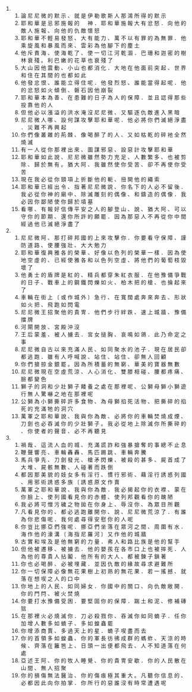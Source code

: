 <ol>
  <li>
    <ol>
      <li>論 尼 尼 微 的 默 示 、 就 是 伊 勒 歌 斯 人 那 鴻 所 得 的 默 示</li>
      <li>耶 和 華 是 忌 邪 施 報 的 　 神 ． 耶 和 華 施 報 大 有 忿 怒 ． 向 他 的 敵 人 施 報 、 向 他 的 仇 敵 懷 怒</li>
      <li>耶 和 華 不 輕 易 發 怒 、 大 有 能 力 、 萬 不 以 有 罪 的 為 無 罪 ． 他 乘 旋 風 和 暴 風 而 來 、 雲 彩 為 他 腳 下 的 塵 土</li>
      <li>他 斥 責 海 、 使 海 乾 了 、 使 一 切 江 河 乾 涸 ． 巴 珊 和 迦 密 的 樹 林 衰 殘 。 利 巴 嫩 的 花 草 也 衰 殘 了</li>
      <li>大 山 因 他 震 動 、 小 山 也 都 消 化 ． 大 地 在 他 面 前 突 起 、 世 界 和 住 在 其 間 的 也 都 如 此</li>
      <li>他 發 忿 恨 、 誰 能 立 得 住 呢 ． 他 發 烈 怒 、 誰 能 當 得 起 呢 ． 他 的 忿 怒 如 火 傾 倒 、 磐 石 因 他 崩 裂</li>
      <li>耶 和 華 本 為 善 、 在 患 難 的 日 子 為 人 的 保 障 ． 並 且 認 得 那 些 投 靠 他 的 人</li>
      <li>但 他 必 以 漲 溢 的 洪 水 淹 沒 尼 尼 微 、 又 驅 逐 仇 敵 進 入 黑 暗</li>
      <li>尼 尼 微 人 哪 、 設 何 謀 攻 擊 耶 和 華 呢 ． 他 必 將 你 們 滅 絕 淨 盡 ． 災 難 不 再 興 起</li>
      <li>你 們 像 叢 雜 的 荊 棘 、 像 喝 醉 了 的 人 、 又 如 枯 乾 的 碎 衪 全 然 燒 滅</li>
      <li>有 一 人 從 你 那 裡 出 來 、 圖 謀 邪 惡 、 設 惡 計 攻 擊 耶 和 華</li>
      <li>耶 和 華 如 此 說 、 尼 尼 微 雖 然 勢 力 充 足 、 人 數 繁 多 、 也 被 剪 除 、 歸 於 無 有 。 猶 大 阿 、 我 雖 然 使 你 受 苦 、 卻 不 再 使 你 受 苦</li>
      <li>現 在 我 必 從 你 頸 項 上 折 斷 他 的 軛 、 扭 開 他 的 繩 索</li>
      <li>耶 和 華 已 經 出 令 、 指 著 尼 尼 微 說 、 你 名 下 的 人 必 不 留 後 ． 我 必 從 你 神 的 廟 中 、 除 滅 雕 刻 的 偶 像 、 和 鑄 造 的 偶 像 ． 我 必 因 你 鄙 陋 使 你 歸 於 墳 墓</li>
      <li>看 哪 、 有 報 好 信 傳 平 安 之 人 的 腳 登 山 、 說 、 猶 大 阿 、 可 以 守 你 的 節 期 、 還 你 所 許 的 願 罷 ． 因 為 那 惡 人 不 再 從 你 中 間 經 過 他 已 滅 絕 淨 盡 了</li>
    </ol>
  </li>
  <li>
    <ol>
      <li>尼 尼 微 阿 、 那 打 碎 邦 國 的 上 來 攻 擊 你 ． 你 要 看 守 保 障 、 謹 防 道 路 、 使 腰 強 壯 、 大 大 勉 力</li>
      <li>耶 和 華 復 興 雅 各 的 榮 華 、 好 像 以 色 列 的 榮 華 一 樣 ． 因 為 使 地 空 虛 的 、 已 經 使 雅 各 和 以 色 列 空 虛 、 將 他 們 的 葡 萄 枝 毀 壞 了</li>
      <li>他 勇 士 的 盾 牌 是 紅 的 、 精 兵 都 穿 朱 紅 衣 服 ． 在 他 豫 備 爭 戰 的 日 子 、 戰 車 上 的 鋼 鐵 閃 爍 如 火 、 柏 木 把 的 槍 、 也 掄 起 來 了</li>
      <li>車 輛 在 街 上 〔 或 作 城 外 〕 急 行 、 在 寬 闊 處 奔 來 奔 去 、 形 狀 如 火 把 、 飛 跑 如 閃 電</li>
      <li>尼 尼 微 王 招 聚 他 的 貴 冑 ． 他 們 步 行 絆 跌 、 速 上 城 牆 、 豫 備 擋 牌</li>
      <li>河 閘 開 放 、 宮 殿 沖 沒</li>
      <li>王 后 蒙 羞 、 被 人 擄 去 ． 宮 女 搥 胸 、 哀 鳴 如 鴿 ． 此 乃 命 定 之 事</li>
      <li>尼 尼 微 自 古 以 來 充 滿 人 民 、 如 同 聚 水 的 池 子 ． 現 在 居 民 卻 都 逃 跑 ． 雖 有 人 呼 喊 說 、 站 住 、 站 住 、 卻 無 人 回 顧</li>
      <li>你 們 搶 掠 金 銀 罷 。 因 為 所 積 蓄 的 無 窮 、 華 美 的 寶 器 無 數</li>
      <li>尼 尼 微 現 在 空 虛 荒 涼 、 人 心 消 化 、 雙 膝 相 碰 、 腰 都 疼 痛 、 臉 都 變 色</li>
      <li>獅 子 的 洞 和 少 壯 獅 子 餧 養 之 處 在 那 裡 呢 、 公 獅 母 獅 小 獅 遊 行 無 人 驚 嚇 之 地 在 那 裡 呢</li>
      <li>公 獅 為 小 獅 撕 碎 許 多 食 物 、 為 母 獅 掐 死 活 物 、 把 撕 碎 的 掐 死 的 充 滿 牠 的 洞 穴</li>
      <li>萬 軍 之 耶 和 華 說 、 我 與 你 為 敵 、 必 將 你 的 車 輛 焚 燒 成 煙 、 刀 劍 也 必 吞 滅 你 的 少 壯 獅 子 。 我 必 從 地 上 除 滅 你 所 撕 碎 的 、 你 使 者 的 聲 音 、 必 不 再 聽 見</li>
    </ol>
  </li>
  <li>
    <ol>
      <li>禍 哉 、 這 流 人 血 的 城 、 充 滿 謊 詐 和 強 暴 搶 奪 的 事 總 不 止 息</li>
      <li>鞭 聲 響 亮 、 車 輪 轟 轟 、 馬 匹 踢 跳 、 車 輛 奔 騰</li>
      <li>馬 兵 爭 先 、 刀 劍 發 光 、 槍 矛 閃 爍 、 被 殺 的 甚 多 、 屍 首 成 了 大 堆 、 屍 骸 無 數 、 人 碰 著 而 跌 倒</li>
      <li>都 因 那 美 貌 的 妓 女 多 有 淫 行 、 慣 行 邪 術 、 藉 淫 行 誘 惑 列 國 、 用 邪 術 誘 惑 多 族 〔 誘 惑 原 文 作 賣</li>
      <li>萬 軍 之 耶 和 華 說 、 我 與 你 為 敵 ． 我 必 揭 起 你 的 衣 襟 、 蒙 在 你 臉 上 、 使 列 國 看 見 你 的 赤 體 、 使 列 邦 觀 看 你 的 醜 陋</li>
      <li>我 必 將 可 憎 污 穢 之 物 拋 在 你 身 上 、 辱 沒 你 、 為 眾 目 所 觀</li>
      <li>凡 看 見 你 的 、 都 必 逃 跑 離 開 你 、 說 、 尼 尼 微 荒 涼 了 ． 有 誰 為 你 悲 傷 呢 ． 我 何 處 尋 得 安 慰 你 的 人 呢</li>
      <li>你 豈 比 挪 亞 們 強 呢 ． 挪 亞 們 坐 落 在 眾 河 之 間 、 周 圍 有 水 ． 海 作 他 的 濠 溝 〔 海 指 尼 羅 河 〕 又 作 他 的 城 牆</li>
      <li>古 實 和 埃 及 是 他 無 窮 的 力 量 ． 弗 人 和 路 比 族 是 他 的 幫 手</li>
      <li>但 他 被 遷 移 、 被 擄 去 ． 他 的 嬰 孩 在 各 市 口 上 也 被 摔 死 ． 人 為 他 的 尊 貴 人 拈 鬮 ． 他 所 有 的 大 人 、 都 被 鍊 子 鎖 著</li>
      <li>你 也 必 喝 醉 、 必 被 埋 藏 ． 並 因 仇 敵 的 緣 故 尋 求 避 難 所</li>
      <li>你 一 切 保 障 必 像 無 花 果 樹 上 初 熟 的 無 花 果 ． 若 一 搖 撼 、 就 落 在 想 喫 之 人 的 口 中</li>
      <li>你 地 上 的 人 民 、 如 同 婦 女 ． 你 國 中 的 關 口 、 向 仇 敵 敞 開 ． 你 的 門 閂 、 被 火 焚 燒</li>
      <li>你 要 打 水 豫 備 受 困 ． 要 堅 固 你 的 保 障 ． 踹 土 和 泥 、 修 補 磚 狺</li>
      <li>在 那 裡 火 必 燒 滅 你 ． 刀 必 殺 戮 你 、 吞 滅 你 如 同 蝻 子 ． 任 你 加 增 人 數 多 如 蝻 子 、 多 如 蝗 蟲 罷</li>
      <li>你 增 添 商 賈 、 多 過 天 上 的 星 ． 蝻 子 喫 盡 而 去</li>
      <li>你 的 首 領 多 如 蝗 蟲 、 你 的 軍 長 彷 彿 成 群 的 螞 蚱 、 天 涼 的 時 候 、 齊 落 在 籬 笆 上 、 日 頭 一 出 便 都 飛 去 、 人 不 知 道 落 在 何 處</li>
      <li>亞 述 王 阿 、 你 的 牧 人 睡 覺 、 你 的 貴 冑 安 歇 ． 你 的 人 民 散 在 山 間 、 無 人 招 聚</li>
      <li>你 的 損 傷 無 法 醫 治 、 你 的 傷 痕 極 其 重 大 。 凡 聽 你 信 息 的 、 必 都 因 此 向 你 拍 掌 ． 你 所 行 的 惡 誰 沒 有 時 常 遭 遇 呢</li>
    </ol>
  </li>
</ol>